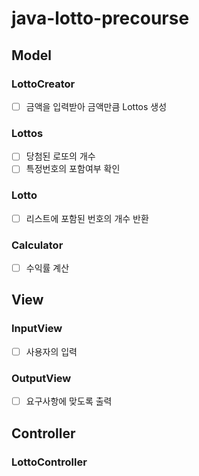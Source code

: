 # java-lotto-precourse

## Model

### LottoCreator
- [ ] 금액을 입력받아 금액만큼 Lottos 생성

### Lottos
- [ ] 당첨된 로또의 개수
- [ ] 특정번호의 포함여부 확인
### Lotto
- [ ] 리스트에 포함된 번호의 개수 반환

### Calculator
- [ ] 수익률 계산


## View
### InputView
- [ ] 사용자의 입력

### OutputView
- [ ] 요구사항에 맞도록 출력

## Controller

### LottoController
